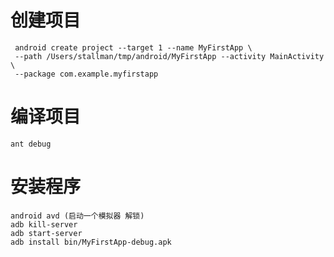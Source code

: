 创建项目
=============
```
 android create project --target 1 --name MyFirstApp \
 --path /Users/stallman/tmp/android/MyFirstApp --activity MainActivity \
 --package com.example.myfirstapp
 ```
编译项目
===========
```
ant debug
```
安装程序
==========
```
android avd (启动一个模拟器 解锁)
adb kill-server
adb start-server
adb install bin/MyFirstApp-debug.apk
```